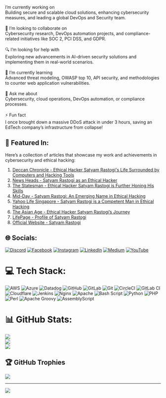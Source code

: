 I’m currently working on<br>Building secure and scalable cloud solutions, enhancing cybersecurity measures, and leading a global DevOps and Security team.<br><br>🤝 I’m looking to collaborate on<br>Cybersecurity research, DevOps automation projects, and compliance-related initiatives like SOC 2, PCI DSS, and GDPR.<br><br>🔍 I’m looking for help with<br>Exploring new advancements in AI-driven security solutions and implementing them in real-world scenarios.<br><br>🌱 I’m currently learning<br>Advanced threat modeling, OWASP top 10, API security, and methodologies to counter web application vulnerabilities.<br><br>💬 Ask me about<br>Cybersecurity, cloud operations, DevOps automation, or compliance processes.<br><br>⚡ Fun fact<br>I once brought down a massive DDoS attack in under 3 hours, saving an EdTech company’s infrastructure from collapse!

## 📰 Featured In:
Here’s a collection of articles that showcase my work and achievements in cybersecurity and ethical hacking:

1. [Deccan Chronicle - Ethical Hacker Satyam Rastogi's Life Surrounded by Computers and Hacking Tools](https://www.deccanchronicle.com/in-focus/090621/ethical-hacker-satyam-rastogis-life-surrounded-by-computers-device.html)  
2. [News Heads - Satyam Rastogi as an Ethical Hacker](https://www.newsheads.in/tech/news/satyam-rastogi-as-an-ethical-hacker-penetrates-and-locate-the-vulnerabilities-providing-robust-security-solutions-article-65118)  
3. [The Statesman - Ethical Hacker Satyam Rastogi is Further Honing His Skills](https://www.thestatesman.com/inspiration-hub/ethical-hacker-satyam-rastogi-honing-skills-1502971541.html)  
4. [Mid-Day - Satyam Rastogi: An Emerging Name in Ethical Hacking](https://www.mid-day.com/lifestyle/culture/article/satyam-rastogi-an-emerging-name-in-ethical-hacking-23177245)  
5. [Yahoo Life Singapore - Satyam Rastogi is a Competent Man in Ethical Hacking](https://sg.style.yahoo.com/satyam-rastogi-competent-man-ethical-143745914.html)  
6. [The Asian Age - Ethical Hacker Satyam Rastogi’s Journey](https://www.asianage.com/in-focus/090621/ethical-hacker-satyam-rastogis-life-surrounds-with-computers-devices-and-hacking-tools.html)  
7. [LifePage - Profile of Satyam Rastogi](https://www.lifepage.in/page/satyamrastogi)  
8. [Official Website - Satyam Rastogi](https://satyamrastogi.in/)

## 🌐 Socials:
[![Discord](https://img.shields.io/badge/Discord-%237289DA.svg?logo=discord&logoColor=white)](https://discord.gg/satyamrastogi) [![Facebook](https://img.shields.io/badge/Facebook-%231877F2.svg?logo=Facebook&logoColor=white)](https://facebook.com/hackersatyamrastogi) [![Instagram](https://img.shields.io/badge/Instagram-%23E4405F.svg?logo=Instagram&logoColor=white)](https://instagram.com/Officialsatyamrastogi) [![LinkedIn](https://img.shields.io/badge/LinkedIn-%230077B5.svg?logo=linkedin&logoColor=white)](https://linkedin.com/in/Hackersatyamrastogi) [![Medium](https://img.shields.io/badge/Medium-12100E?logo=medium&logoColor=white)](https://medium.com/@Hackersatyamrastogi ) [![YouTube](https://img.shields.io/badge/YouTube-%23FF0000.svg?logo=YouTube&logoColor=white)](https://youtube.com/@CyberSecurityEra) 

# 💻 Tech Stack:
![AWS](https://img.shields.io/badge/AWS-%23FF9900.svg?style=for-the-badge&logo=amazon-aws&logoColor=white) ![Azure](https://img.shields.io/badge/azure-%230072C6.svg?style=for-the-badge&logo=microsoftazure&logoColor=white) ![Datadog](https://img.shields.io/badge/datadog-%23632CA6.svg?style=for-the-badge&logo=datadog&logoColor=white) ![GitHub](https://img.shields.io/badge/github-%23121011.svg?style=for-the-badge&logo=github&logoColor=white) ![GitLab](https://img.shields.io/badge/gitlab-%23181717.svg?style=for-the-badge&logo=gitlab&logoColor=white) ![Git](https://img.shields.io/badge/git-%23F05033.svg?style=for-the-badge&logo=git&logoColor=white) ![CircleCI](https://img.shields.io/badge/circleci-%23161616.svg?style=for-the-badge&logo=circleci&logoColor=white) ![GitLab CI](https://img.shields.io/badge/gitlab%20CI-%23181717.svg?style=for-the-badge&logo=gitlab&logoColor=white) ![Cloudflare](https://img.shields.io/badge/Cloudflare-F38020?style=for-the-badge&logo=Cloudflare&logoColor=white) ![Jenkins](https://img.shields.io/badge/jenkins-%232C5263.svg?style=for-the-badge&logo=jenkins&logoColor=white) ![Nginx](https://img.shields.io/badge/nginx-%23009639.svg?style=for-the-badge&logo=nginx&logoColor=white) ![Apache](https://img.shields.io/badge/apache-%23D42029.svg?style=for-the-badge&logo=apache&logoColor=white) ![Bash Script](https://img.shields.io/badge/bash_script-%23121011.svg?style=for-the-badge&logo=gnu-bash&logoColor=white) ![Python](https://img.shields.io/badge/python-3670A0?style=for-the-badge&logo=python&logoColor=ffdd54) ![PHP](https://img.shields.io/badge/php-%23777BB4.svg?style=for-the-badge&logo=php&logoColor=white) ![Perl](https://img.shields.io/badge/perl-%2339457E.svg?style=for-the-badge&logo=perl&logoColor=white) ![Apache Groovy](https://img.shields.io/badge/Apache%20Groovy-4298B8.svg?style=for-the-badge&logo=Apache+Groovy&logoColor=white) ![AssemblyScript](https://img.shields.io/badge/assembly%20script-%23000000.svg?style=for-the-badge&logo=assemblyscript&logoColor=white)
# 📊 GitHub Stats:
![](https://github-readme-stats.vercel.app/api?username=hackersatyamrastogi&theme=ocean_dark&hide_border=false&include_all_commits=false&count_private=false)<br/>
![](https://github-readme-streak-stats.herokuapp.com/?user=hackersatyamrastogi&theme=ocean_dark&hide_border=false)<br/>
![](https://github-readme-stats.vercel.app/api/top-langs/?username=hackersatyamrastogi&theme=ocean_dark&hide_border=false&include_all_commits=false&count_private=false&layout=compact)

## 🏆 GitHub Trophies
![](https://github-profile-trophy.vercel.app/?username=hackersatyamrastogi&theme=midnight-purple&no-frame=false&no-bg=true&margin-w=4)

---
[![](https://visitcount.itsvg.in/api?id=hackersatyamrastogi&icon=0&color=0)](https://visitcount.itsvg.in)

<!-- Proudly created with GPRM ( https://gprm.itsvg.in ) -->
